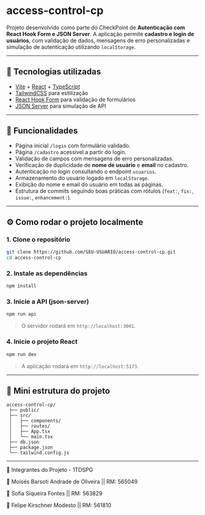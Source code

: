 # access-control-cp

Projeto desenvolvido como parte do CheckPoint de **Autenticação com React Hook Form e JSON Server**.
A aplicação permite **cadastro e login de usuários**, com validação de dados, mensagens de erro personalizadas e simulação de autenticação utilizando `localStorage`.

---

## 🚀 Tecnologias utilizadas

* [Vite](https://vitejs.dev/) + [React](https://react.dev/) + [TypeScript](https://www.typescriptlang.org/)
* [TailwindCSS](https://tailwindcss.com/) para estilização
* [React Hook Form](https://react-hook-form.com/) para validação de formulários
* [JSON Server](https://github.com/typicode/json-server) para simulação de API

---

## 📌 Funcionalidades

* Página inicial `/login` com formulário validado.
* Página `/cadastro` acessível a partir do login.
* Validação de campos com mensagens de erro personalizadas.
* Verificação de duplicidade de **nome de usuário** e **email** no cadastro.
* Autenticação no login consultando o endpoint `usuarios`.
* Armazenamento do usuário logado em `localStorage`.
* Exibição do nome e email do usuário em todas as páginas.
* Estrutura de commits seguindo boas práticas com rótulos (`feat:`, `fix:`, `issue:`, `enhancement:`).

---

## ⚙️ Como rodar o projeto localmente

### 1. Clone o repositório

```bash
git clone https://github.com/SEU-USUARIO/access-control-cp.git
cd access-control-cp
```

### 2. Instale as dependências

```bash
npm install
```

### 3. Inicie a API (json-server)

```bash
npm run api
```

> O servidor rodará em `http://localhost:3001`.

### 4. Inicie o projeto React

```bash
npm run dev
```

> A aplicação rodará em `http://localhost:5173`.

---

## 📂 Mini estrutura do projeto

```
access-control-cp/
 ├── public/
 ├── src/
 │   ├── components/     
 │   ├── routes/         
 │   ├── App.tsx         
 │   └── main.tsx        
 ├── db.json             
 ├── package.json
 └── tailwind.config.js
```

---

👥 Integrantes do Projeto - 1TDSPG

📌 Moisés Barsoti Andrade de Oliveira || RM: 565049

📌 Sofia Siqueira Fontes || RM: 563829

📌 Felipe Kirschner Modesto || RM: 561810
